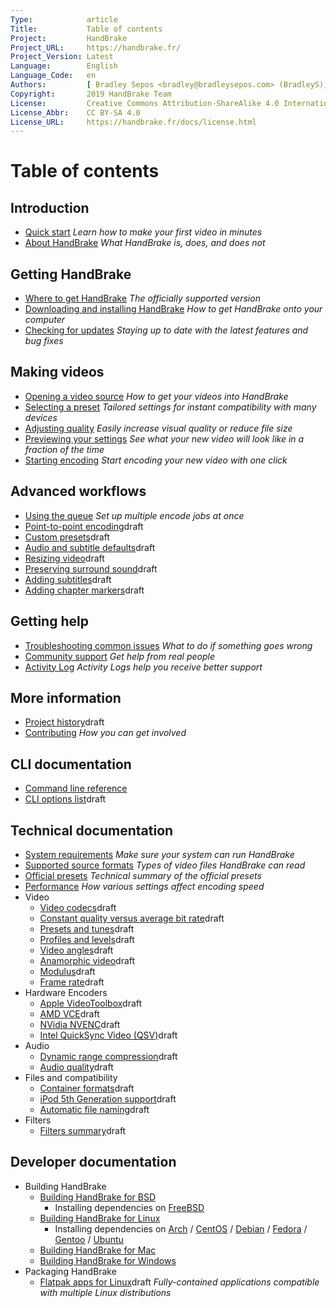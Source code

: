 ```yaml
---
Type:            article
Title:           Table of contents
Project:         HandBrake
Project_URL:     https://handbrake.fr/
Project_Version: Latest
Language:        English
Language_Code:   en
Authors:         [ Bradley Sepos <bradley@bradleysepos.com> (BradleyS), Scott (s55) ]
Copyright:       2019 HandBrake Team
License:         Creative Commons Attribution-ShareAlike 4.0 International
License_Abbr:    CC BY-SA 4.0
License_URL:     https://handbrake.fr/docs/license.html
---
```


Table of contents
=================

## Introduction

- [Quick start](introduction/quick-start.html)
  *Learn how to make your first video in minutes*
- [About HandBrake](introduction/about.html)
  *What HandBrake is, does, and does not*


## Getting HandBrake

- [Where to get HandBrake](get-handbrake/where-to-get-handbrake.html)
  *The officially supported version*
- [Downloading and installing HandBrake](get-handbrake/download-and-install.html)
  *How to get HandBrake onto your computer*
- [Checking for updates](get-handbrake/check-for-updates.html)
  *Staying up to date with the latest features and bug fixes*


## Making videos

- [Opening a video source](workflow/open-video-source.html)
  *How to get your videos into HandBrake*
- [Selecting a preset](workflow/select-preset.html)
  *Tailored settings for instant compatibility with many devices*
- [Adjusting quality](workflow/adjust-quality.html)
  *Easily increase visual quality or reduce file size*
- [Previewing your settings](workflow/preview-settings.html)
  *See what your new video will look like in a fraction of the time*
- [Starting encoding](workflow/start-encoding.html)
  *Start encoding your new video with one click*


## Advanced workflows

- [Using the queue](advanced/queue.html)
  *Set up multiple encode jobs at once*
- [Point-to-point encoding](advanced/point-to-point.html)<span class="notice draft"><span>draft</span></span>
- [Custom presets](advanced/custom-presets.html)<span class="notice draft"><span>draft</span></span>
- [Audio and subtitle defaults](advanced/audio-subtitle-defaults.html)<span class="notice draft"><span>draft</span></span>
- [Resizing video](advanced/resizing-video.html)<span class="notice draft"><span>draft</span></span>
- [Preserving surround sound](advanced/surround-sound.html)<span class="notice draft"><span>draft</span></span>
- [Adding subtitles](advanced/subtitles.html)<span class="notice draft"><span>draft</span></span>
- [Adding chapter markers](advanced/chapter-markers.html)<span class="notice draft"><span>draft</span></span>

<!-- - [Managing Audio Tracks](advanced/managing-audio.html) -->
<!-- - [Post-processing metadata](advanced/post-processing.html) -->


<!-- ## Restoration and enhancement

- Common video problems
  - Cropping, Black bars at top/bottom or sides
  - Combing effects caused by interlacing or telecine
    - Detelecine filter
    - Decomb filter vs. Deinterlace filter
    - Bob mode and frame rates, motion
  - Noise (grainy appearance and/or color splotches)
    - Denoise filters: NLMeans and HQDN3D
  - Blocky picture
    - Deblock filter
  - Stretched picture (too wide or too tall)
    - Scaling and anamorphic
- Common audio problems
  - Volume level too low
  - Dynamics too wide (soft whispers, loud booms)
-->

<!-- ## Advanced workflows part 2

- [Understanding source types](advanced/video-sources.html)<span class="notice draft"><span>draft</span></span>
- [Selecting a container format and encoders](advanced/containers.html)<span class="notice draft"><span>draft</span></span>
- [Selecting a video angle](advanced/video-angles.html)<span class="notice draft"><span>draft</span></span>
- [Working with frame rates](advanced/frame-rates.html)<span class="notice draft"><span>draft</span></span>
- [Adjusting audio quality](advanced/audio-quality.html)<span class="notice draft"><span>draft</span></span>
- [Progressive download support](advanced/web-optimised.html)<span class="notice draft"><span>draft</span></span>
- [Compatibility with legacy devices](advanced/old-ipod-support.html)<span class="notice draft"><span>draft</span></span>
- [Automatically naming files](advanced/automatic-file-naming.html)<span class="notice draft"><span>draft</span></span>
-->

## Getting help

- [Troubleshooting common issues](help/troubleshooting-common-issues.html)
  *What to do if something goes wrong*
- [Community support](help/community-support.html)
  *Get help from real people*
- [Activity Log](help/activity-log.html)
  *Activity Logs help you receive better support*


## More information

- [Project history](about/history.html)<span class="notice draft"><span>draft</span></span>
- [Contributing](contributing/contribute.html)
  *How you can get involved*


## CLI documentation

- [Command line reference](cli/command-line-reference.html)
- [CLI options list](cli/cli-options.html)<span class="notice draft"><span>draft</span></span>


## Technical documentation

- [System requirements](technical/system-requirements.html)
  *Make sure your system can run HandBrake*
- [Supported source formats](technical/source-formats.html)
  *Types of video files HandBrake can read*
- [Official presets](technical/official-presets.html)
  *Technical summary of the official presets*
- [Performance](technical/performance.html)
  *How various settings affect encoding speed*
- Video
  - [Video codecs](technical/video-codecs.html)<span class="notice draft"><span>draft</span></span>
  - [Constant quality versus average bit rate](technical/video-cq-vs-abr.html)<span class="notice draft"><span>draft</span></span>
  - [Presets and tunes](technical/video-presets-tunes.html)<span class="notice draft"><span>draft</span></span>
  - [Profiles and levels](technical/video-profiles-levels.html)<span class="notice draft"><span>draft</span></span>
  - [Video angles](technical/video-angles.html)<span class="notice draft"><span>draft</span></span>
  - [Anamorphic video](technical/anamorphic-guide.html)<span class="notice draft"><span>draft</span></span>
  - [Modulus](technical/modulus.html)<span class="notice draft"><span>draft</span></span>
  - [Frame rate](technical/frame-rates.html)<span class="notice draft"><span>draft</span></span>
- Hardware Encoders
  - [Apple VideoToolbox](technical/video-videotoolbox.html)<span class="notice draft"><span>draft</span></span>
  - [AMD VCE](technical/video-vce.html)<span class="notice draft"><span>draft</span></span>
  - [NVidia NVENC](technical/video-nvenc.html)<span class="notice draft"><span>draft</span></span>
  - [Intel QuickSync Video (QSV)](technical/video-qsv-options.html)<span class="notice draft"><span>draft</span></span>
- Audio
  - [Dynamic range compression](technical/dynamic-range-compression.html)<span class="notice draft"><span>draft</span></span>
  - [Audio quality](technical/audio-quality.html)<span class="notice draft"><span>draft</span></span>
- Files and compatibility
  - [Container formats](technical/containers.html)<span class="notice draft"><span>draft</span></span>
  - [iPod 5th Generation support](technical/old-ipod-support.html)<span class="notice draft"><span>draft</span></span>
  - [Automatic file naming](technical/automatic-file-naming.html)<span class="notice draft"><span>draft</span></span>
- Filters
  - [Filters summary](technical/filters-summary.html)<span class="notice draft"><span>draft</span></span>

<!--
- [Web optimized](technical/web-optimised.html)
- [Video source type](advanced/video-sources.html)
- Advanced Filter Settings
- Advanced preferences
-->

## Developer documentation

- Building HandBrake
  - [Building HandBrake for BSD](developer/build-bsd.html)
    - Installing dependencies on [FreeBSD](developer/install-dependencies-freebsd.html)
  - [Building HandBrake for Linux](developer/build-linux.html)
    - Installing dependencies on [Arch](developer/install-dependencies-arch.html) / [CentOS](developer/install-dependencies-centos.html) / [Debian](developer/install-dependencies-debian.html) / [Fedora](developer/install-dependencies-fedora.html) / [Gentoo](developer/install-dependencies-gentoo.html) / [Ubuntu](developer/install-dependencies-ubuntu.html)
  - [Building HandBrake for Mac](developer/build-mac.html)
  - [Building HandBrake for Windows](developer/build-windows.html)
- Packaging HandBrake
  - [Flatpak apps for Linux](developer/flatpak-repo.html)<span class="notice draft"><span>draft</span></span>
    *Fully-contained applications compatible with multiple Linux distributions*
